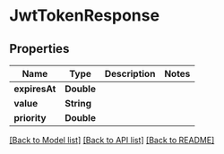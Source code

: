 # JwtTokenResponse

## Properties
Name | Type | Description | Notes
------------ | ------------- | ------------- | -------------
**expiresAt** | **Double** |  | 
**value** | **String** |  | 
**priority** | **Double** |  | 

[[Back to Model list]](../README.md#documentation-for-models) [[Back to API list]](../README.md#documentation-for-api-endpoints) [[Back to README]](../README.md)


